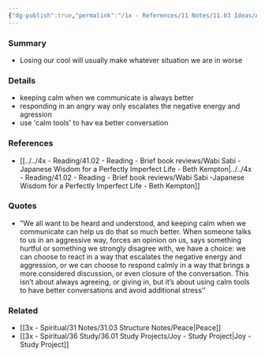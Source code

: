 ```yaml
---
{"dg-publish":true,"permalink":"/1x - References/11 Notes/11.03 Ideas/Always be calm in arguments or disagreements/","noteIcon":""}
---
```



### Summary
- Losing our cool will usually make whatever situation we are in worse

### Details
- keeping calm when we communicate is always better
- responding in an angry way only escalates the negative energy and agression
- use 'calm tools' to hav ea better conversation

### References
- [[../../4x - Reading/41.02 - Reading - Brief book reviews/Wabi Sabi -Japanese Wisdom for a Perfectly Imperfect Life - Beth Kempton\|../../4x - Reading/41.02 - Reading - Brief book reviews/Wabi Sabi -Japanese Wisdom for a Perfectly Imperfect Life - Beth Kempton]]

### Quotes
- "We all want to be heard and understood, and keeping calm when we communicate can help us do that so much better. When someone talks to us in an aggressive way, forces an opinion on us, says something hurtful or something we strongly disagree with, we have a choice: we can choose to react in a way that escalates the negative energy and aggression, or we can choose to respond calmly in a way that brings a more considered discussion, or even closure of the conversation. This isn’t about always agreeing, or giving in, but it’s about using calm tools to have better conversations and avoid additional stress''


### Related
- [[3x - Spiritual/31 Notes/31.03 Structure Notes/Peace\|Peace]]
- [[3x - Spiritual/36 Study/36.01 Study Projects/Joy - Study Project\|Joy - Study Project]]
